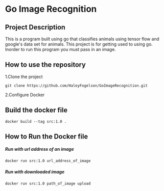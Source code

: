 # Go Image Recognition


## Project Description
This is a program built using go that classifies animals using tensor flow and google's data set for animals. This project is for getting used to using go. Inorder to run this program you must pass in an image. 



## How to use the repository
1.Clone the project
```
git clone https://github.com/HaleyFogelson/GoImageRecognition.git
```

2.Configure Docker 

## Build the docker file
```
docker build --tag src:1.0 .
```

## How to Run the Docker file
##### Run with url address of an image
```
docker run src:1.0 url_address_of_image
```
##### Run with downloaded image
```
docker run src:1.0 path_of_image upload
```



